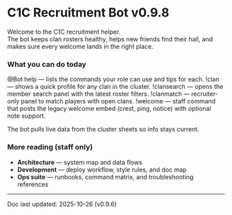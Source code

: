 <!-- Keep README user-facing -->
<!-- Dev layout reference: recruitment modules now live in modules/recruitment/, -->
<!-- shared sheet adapters consolidate under shared/sheets/. See docs/Architecture.md. -->
# C1C Recruitment Bot v0.9.8
Welcome to the C1C recruitment helper.  
The bot keeps clan rosters healthy, helps new friends find their hall, and makes sure every welcome lands in the right place.

### What you can do today
@Bot help — lists the commands your role can use and tips for each.
!clan <tag> — shows a quick profile for any clan in the cluster.
!clansearch — opens the member search panel with the latest roster filters.
!clanmatch — recruiter-only panel to match players with open clans.
!welcome — staff command that posts the legacy welcome embed (crest, ping, notice) with optional note support.

The bot pulls live data from the cluster sheets so info stays current.

### More reading (staff only)
- **Architecture** — system map and data flows
- **Development** — deploy workflow, style rules, and doc map
- **Ops suite** — runbooks, command matrix, and troubleshooting references

---

Doc last updated: 2025-10-26 (v0.9.6)
